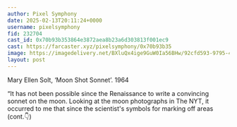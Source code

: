 ```yaml
---
author: Pixel Symphony
date: 2025-02-13T20:11:24+0000
username: pixelsymphony
fid: 232704
cast_id: 0x70b93b353864e3872aea8b23a6d303813f001ec9
cast: https://farcaster.xyz/pixelsymphony/0x70b93b35
image: https://imagedelivery.net/BXluQx4ige9GuW0Ia56BHw/92cfd593-9795-4c4d-2cb6-a70efb5e8f00/original
layout: post
---
```


Mary Ellen Solt, ‘Moon Shot Sonnet’. 1964

“It has not been possible since the Renaissance to write a convincing sonnet on the moon. Looking at the moon photographs in The NYT, it occurred to me that since the scientist's symbols for marking off areas (cont.👇)

<img src='https://imagedelivery.net/BXluQx4ige9GuW0Ia56BHw/92cfd593-9795-4c4d-2cb6-a70efb5e8f00/original' alt='' referrerpolicy='no-referrer'/>
